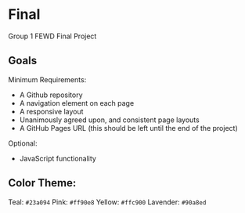 # Final
Group 1 FEWD Final Project

## Goals

Minimum Requirements:
- A Github repository
- A navigation element on each page
- A responsive layout
- Unanimously agreed upon, and consistent page layouts
- A GitHub Pages URL (this should be left until the end of the project)
  
Optional:
- JavaScript functionality


## Color Theme:

Teal: `#23a094`
Pink: `#ff90e8`
Yellow: `#ffc900`
Lavender: `#90a8ed`
